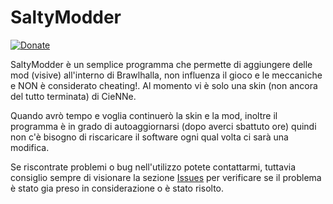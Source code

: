 # SaltyModder
[![Donate](https://img.shields.io/badge/Donate-PayPal-green.svg)](https://www.paypal.com/biz/fund?id=3VBKQPRDPE8ME)

SaltyModder è un semplice programma che permette di aggiungere delle mod (visive) all'interno di Brawlhalla, non influenza il gioco e le meccaniche e NON è considerato cheating!. Al momento vi è solo una skin (non ancora del tutto terminata) di CieNNe.

Quando avrò tempo e voglia continuerò la skin e la mod, inoltre il programma è in grado di autoaggiornarsi (dopo averci sbattuto ore) quindi non c'è bisogno di riscaricare il software ogni qual volta ci sarà una modifica.

Se riscontrate problemi o bug nell'utilizzo potete contattarmi, tuttavia consiglio sempre di visionare la sezione [Issues](https://github.com/GabrYLive/SaltyModder/issues) per verificare se il problema è stato gia preso in considerazione o è stato risolto.
